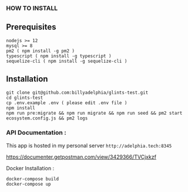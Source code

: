 ### HOW TO INSTALL

## Prerequisites

```
nodejs >= 12
mysql >= 8
pm2 ( npm install -g pm2 )
typescript ( npm install -g typescript )
sequelize-cli ( npm install -g sequelize-cli )
```

## Installation

```
git clone git@github.com:billyadelphia/glints-test.git
cd glints-test
cp .env.example .env ( please edit .env file )
npm install
npm run pre:migrate && npm run migrate && npm run seed && pm2 start ecosystem.config.js && pm2 logs
```

### API Documentation :

This app is hosted in my personal server `http://adelphia.tech:8345`

https://documenter.getpostman.com/view/3429366/TVCjxkzf

Docker Installation :

```
docker-compose build
docker-compose up
```
